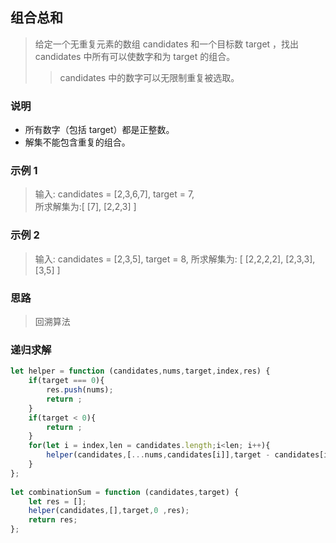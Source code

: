 
## 组合总和
> 给定一个无重复元素的数组 candidates 和一个目标数 target ，找出 candidates 中所有可以使数字和为 target 的组合。
>> candidates 中的数字可以无限制重复被选取。
### 说明
+ 所有数字（包括 target）都是正整数。
+ 解集不能包含重复的组合。 

### 示例 1
> 输入: candidates = [2,3,6,7], target = 7,   
> 所求解集为:[ [7], [2,2,3] ]
### 示例 2
> 输入: candidates = [2,3,5], target = 8, 
> 所求解集为: [ [2,2,2,2], [2,3,3], [3,5] ]


### 思路
> 回溯算法

### 递归求解
```javascript 1.8
let helper = function (candidates,nums,target,index,res) {
    if(target === 0){
        res.push(nums);
        return ;
    }
    if(target < 0){
        return ;
    }
    for(let i = index,len = candidates.length;i<len; i++){
        helper(candidates,[...nums,candidates[i]],target - candidates[i],i,res);
    }
};
  
let combinationSum = function (candidates,target) {
    let res = [];
    helper(candidates,[],target,0 ,res);
    return res;
};
```
